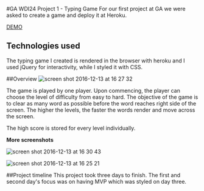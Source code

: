 #GA WDI24 Project 1 - Typing Game
For our first project at GA we were asked to create a game and deploy it at Heroku. 

[DEMO](http://grumpy-typing.herokuapp.com/)

## Technologies used
The typing game I created is rendered in the browser with heroku and I used jQuery for interactivity, while I styled it with CSS. 

##Overview
![screen shot 2016-12-13 at 16 27 32](https://cloud.githubusercontent.com/assets/20258758/21148731/16132322-c151-11e6-8aaf-5d014d05660e.png)


The game is played by one player. Upon commencing, the player can choose the level of difficulty from easy to hard. The objective of the game is to clear as many word as possible before the word reaches right side of the screen. The higher the levels, the faster the words render and move across the screen. 

The high score is stored for every level individually.

**More screenshots**

![screen shot 2016-12-13 at 16 30 43](https://cloud.githubusercontent.com/assets/20258758/21148864/8680b714-c151-11e6-9cb3-7ff5a524d455.png)


![screen shot 2016-12-13 at 16 25 21](https://cloud.githubusercontent.com/assets/20258758/21148665/dfdc9748-c150-11e6-9298-8c48760ceff9.png)


##Project timeline
This project took three days to finish. 
The first and second day's focus was on having MVP which was styled on day three.


